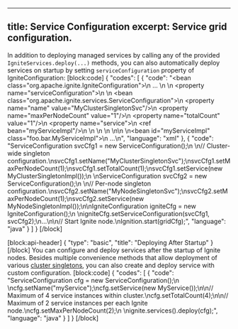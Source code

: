 --------------
title: Service Configuration
excerpt: Service grid configuration.
--------------

In addition to deploying managed services by calling any of the provided `IgniteServices.deploy(...)` methods, you can also automatically deploy services on startup by setting `serviceConfiguration` property of IgniteConfiguration:
[block:code]
{
  "codes": [
    {
      "code": "<bean class=\"org.apache.ignite.IgniteConfiguration\">\n    ...  \n    <!-- Distributed Service configuration. -->\n    <property name=\"serviceConfiguration\">\n        <list>\n            <bean class=\"org.apache.ignite.services.ServiceConfiguration\">\n                <property name=\"name\" value=\"MyClusterSingletonSvc\"/>\n                <property name=\"maxPerNodeCount\" value=\"1\"/>\n                <property name=\"totalCount\" value=\"1\"/>\n                <property name=\"service\">\n                  <ref bean=\"myServiceImpl\"/>\n                </property>\n            </bean>\n        </list>\n    </property>\n</bean>\n \n<bean id=\"myServiceImpl\" class=\"foo.bar.MyServiceImpl\">\n  ...\n</bean>",
      "language": "xml"
    },
    {
      "code": "ServiceConfiguration svcCfg1 = new ServiceConfiguration();\n \n// Cluster-wide singleton configuration.\nsvcCfg1.setName(\"MyClusterSingletonSvc\");\nsvcCfg1.setMaxPerNodeCount(1);\nsvcCfg1.setTotalCount(1);\nsvcCfg1.setService(new MyClusterSingletonImpl());\n \nServiceConfiguration svcCfg2 = new ServiceConfiguration();\n \n// Per-node singleton configuration.\nsvcCfg2.setName(\"MyNodeSingletonSvc\");\nsvcCfg2.setMaxPerNodeCount(1);\nsvcCfg2.setService(new MyNodeSingletonImpl());\n\nIgniteConfiguration igniteCfg = new IgniteConfiguration();\n \nigniteCfg.setServiceConfiguration(svcCfg1, svcCfg2);\n...\n\n// Start Ignite node.\nIgnition.start(gridCfg);",
      "language": "java"
    }
  ]
}
[/block]

[block:api-header]
{
  "type": "basic",
  "title": "Deploying After Startup"
}
[/block]
You can configure and deploy services after the startup of Ignite nodes. Besides multiple convenience methods that allow deployment of various [cluster singletons](doc:cluster-singletons), you can also create and deploy service with custom configuration.
[block:code]
{
  "codes": [
    {
      "code": "ServiceConfiguration cfg = new ServiceConfiguration();\n \ncfg.setName(\"myService\");\ncfg.setService(new MyService());\n\n// Maximum of 4 service instances within cluster.\ncfg.setTotalCount(4);\n\n// Maximum of 2 service instances per each Ignite node.\ncfg.setMaxPerNodeCount(2);\n \nignite.services().deploy(cfg);",
      "language": "java"
    }
  ]
}
[/block]